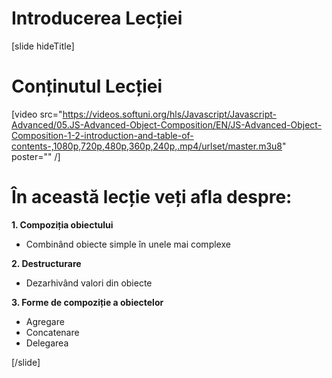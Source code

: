 # Introducerea Lecției

[slide hideTitle]

# Conținutul Lecției

[video src="https://videos.softuni.org/hls/Javascript/Javascript-Advanced/05.JS-Advanced-Object-Composition/EN/JS-Advanced-Object-Composition-1-2-introduction-and-table-of-contents-,1080p,720p,480p,360p,240p,.mp4/urlset/master.m3u8" poster="" /]

# În această lecție veți afla despre:

**1. Compoziția obiectului**

- Combinând obiecte simple în unele mai complexe

**2. Destructurare**

- Dezarhivând valori din obiecte

**3. Forme de compoziție a obiectelor**

- Agregare
- Concatenare
- Delegarea

[/slide]
